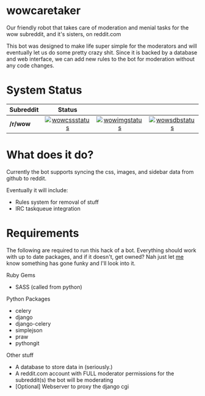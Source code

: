 wowcaretaker
============

Our friendly robot that takes care of moderation and menial tasks for the wow subreddit, and it's sisters, on reddit.com

This bot was designed to make life super simple for the moderators and will eventually let us do some pretty crazy shit. Since it is backed by a database and web interface, we can add new rules to the bot for moderation without any code changes.

System Status
=================================

| Subreddit     | Status                                      |||
| ------------- |:-------------:|:-------------:|:-------------:|
| **/r/wow**    | [![wowcssstatus][wowcssstatus]][wowcssstatus] | [![wowimgstatus][wowimgstatus]][wowimgstatus] | [![wowsdbstatus][wowsdbstatus]][wowsdbstatus] |


[wowcssstatus]: https://battletagfriendfinder.com/sync-status/wow-css.png
[wowimgstatus]: https://battletagfriendfinder.com/sync-status/wow-images.png
[wowsdbstatus]: https://battletagfriendfinder.com/sync-status/wow-sidebar.png


What does it do?
================

Currently the bot supports syncing the css, images, and sidebar data from github to reddit.

Eventually it will include:

* Rules system for removal of stuff
* IRC taskqueue integration

Requirements
============

The following are required to run this hack of a bot. Everything should work with up to date packages, and if it doesn't, get owned? Nah just let [me](http://github.com/fluxflashor) know something has gone funky and I'll look into it.

Ruby Gems

* SASS (called from python)

Python Packages

* celery
* django
* django-celery
* simplejson
* praw
* pythongit

Other stuff

* A database to store data in (seriously.)
* A reddit.com account with FULL moderator permissions for the subreddit(s) the bot will be moderating
* [Optional] Webserver to proxy the django cgi
